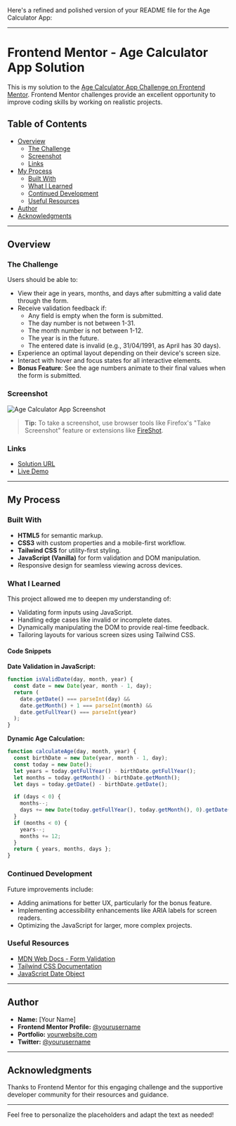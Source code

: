 Here's a refined and polished version of your README file for the Age Calculator App:

---

# Frontend Mentor - Age Calculator App Solution

This is my solution to the [Age Calculator App Challenge on Frontend Mentor](https://www.frontendmentor.io/challenges/age-calculator-app-dF9DFFpj-Q). Frontend Mentor challenges provide an excellent opportunity to improve coding skills by working on realistic projects.

## Table of Contents

- [Overview](#overview)
  - [The Challenge](#the-challenge)
  - [Screenshot](#screenshot)
  - [Links](#links)
- [My Process](#my-process)
  - [Built With](#built-with)
  - [What I Learned](#what-i-learned)
  - [Continued Development](#continued-development)
  - [Useful Resources](#useful-resources)
- [Author](#author)
- [Acknowledgments](#acknowledgments)

---

## Overview

### The Challenge

Users should be able to:

- View their age in years, months, and days after submitting a valid date through the form.
- Receive validation feedback if:
  - Any field is empty when the form is submitted.
  - The day number is not between 1-31.
  - The month number is not between 1-12.
  - The year is in the future.
  - The entered date is invalid (e.g., 31/04/1991, as April has 30 days).
- Experience an optimal layout depending on their device's screen size.
- Interact with hover and focus states for all interactive elements.
- **Bonus Feature**: See the age numbers animate to their final values when the form is submitted.

### Screenshot

![Age Calculator App Screenshot](./screenshot.jpg)

> **Tip:** To take a screenshot, use browser tools like Firefox's "Take Screenshot" feature or extensions like [FireShot](https://getfireshot.com/).

### Links

- [Solution URL](#) <!-- Replace with your Frontend Mentor solution link -->
- [Live Demo](#) <!-- Replace with the live site link -->

---

## My Process

### Built With

- **HTML5** for semantic markup.
- **CSS3** with custom properties and a mobile-first workflow.
- **Tailwind CSS** for utility-first styling.
- **JavaScript (Vanilla)** for form validation and DOM manipulation.
- Responsive design for seamless viewing across devices.

### What I Learned

This project allowed me to deepen my understanding of:

- Validating form inputs using JavaScript.
- Handling edge cases like invalid or incomplete dates.
- Dynamically manipulating the DOM to provide real-time feedback.
- Tailoring layouts for various screen sizes using Tailwind CSS.

#### Code Snippets

**Date Validation in JavaScript:**

```js
function isValidDate(day, month, year) {
  const date = new Date(year, month - 1, day);
  return (
    date.getDate() === parseInt(day) &&
    date.getMonth() + 1 === parseInt(month) &&
    date.getFullYear() === parseInt(year)
  );
}
```

**Dynamic Age Calculation:**

```js
function calculateAge(day, month, year) {
  const birthDate = new Date(year, month - 1, day);
  const today = new Date();
  let years = today.getFullYear() - birthDate.getFullYear();
  let months = today.getMonth() - birthDate.getMonth();
  let days = today.getDate() - birthDate.getDate();

  if (days < 0) {
    months--;
    days += new Date(today.getFullYear(), today.getMonth(), 0).getDate();
  }
  if (months < 0) {
    years--;
    months += 12;
  }
  return { years, months, days };
}
```

### Continued Development

Future improvements include:

- Adding animations for better UX, particularly for the bonus feature.
- Implementing accessibility enhancements like ARIA labels for screen readers.
- Optimizing the JavaScript for larger, more complex projects.

### Useful Resources

- [MDN Web Docs - Form Validation](https://developer.mozilla.org/en-US/docs/Learn/Forms/Form_validation)
- [Tailwind CSS Documentation](https://tailwindcss.com/docs)
- [JavaScript Date Object](https://developer.mozilla.org/en-US/docs/Web/JavaScript/Reference/Global_Objects/Date)

---

## Author

- **Name:** [Your Name] <!-- Add your name -->
- **Frontend Mentor Profile:** [@yourusername](https://www.frontendmentor.io/profile/yourusername) <!-- Add your username -->
- **Portfolio:** [yourwebsite.com](https://yourwebsite.com) <!-- Add your portfolio link -->
- **Twitter:** [@yourusername](https://twitter.com/yourusername) <!-- Add your Twitter handle -->

---

## Acknowledgments

Thanks to Frontend Mentor for this engaging challenge and the supportive developer community for their resources and guidance.

---

Feel free to personalize the placeholders and adapt the text as needed!
